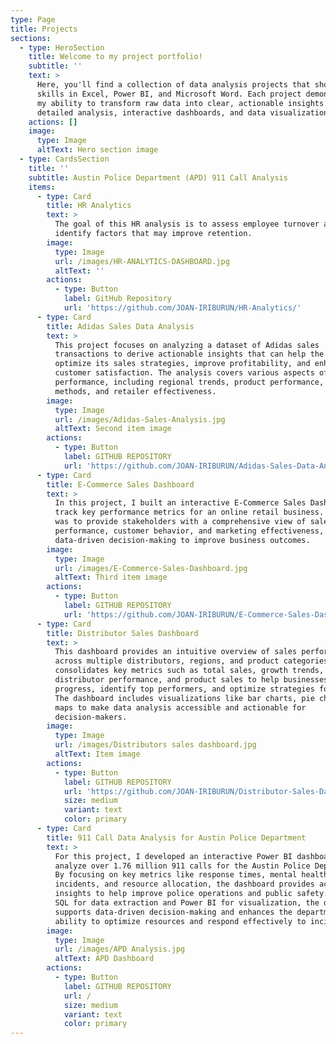 ```yaml
---
type: Page
title: Projects
sections:
  - type: HeroSection
    title: Welcome to my project portfolio!
    subtitle: ''
    text: >
      Here, you'll find a collection of data analysis projects that showcase my
      skills in Excel, Power BI, and Microsoft Word. Each project demonstrates
      my ability to transform raw data into clear, actionable insights through
      detailed analysis, interactive dashboards, and data visualizations.
    actions: []
    image:
      type: Image
      altText: Hero section image
  - type: CardsSection
    title: ''
    subtitle: Austin Police Department (APD) 911 Call Analysis
    items:
      - type: Card
        title: HR Analytics
        text: >
          The goal of this HR analysis is to assess employee turnover and
          identify factors that may improve retention.
        image:
          type: Image
          url: /images/HR-ANALYTICS-DASHBOARD.jpg
          altText: ''
        actions:
          - type: Button
            label: GitHub Repository
            url: 'https://github.com/JOAN-IRIBURUN/HR-Analytics/'
      - type: Card
        title: Adidas Sales Data Analysis
        text: >
          This project focuses on analyzing a dataset of Adidas sales
          transactions to derive actionable insights that can help the company
          optimize its sales strategies, improve profitability, and enhance
          customer satisfaction. The analysis covers various aspects of sales
          performance, including regional trends, product performance, sales
          methods, and retailer effectiveness.
        image:
          type: Image
          url: /images/Adidas-Sales-Analysis.jpg
          altText: Second item image
        actions:
          - type: Button
            label: GITHUB REPOSITORY
            url: 'https://github.com/JOAN-IRIBURUN/Adidas-Sales-Data-Analysis/'
      - type: Card
        title: E-Commerce Sales Dashboard
        text: >
          In this project, I built an interactive E-Commerce Sales Dashboard to
          track key performance metrics for an online retail business. The goal
          was to provide stakeholders with a comprehensive view of sales
          performance, customer behavior, and marketing effectiveness, enabling
          data-driven decision-making to improve business outcomes.
        image:
          type: Image
          url: /images/E-Commerce-Sales-Dashboard.jpg
          altText: Third item image
        actions:
          - type: Button
            label: GITHUB REPOSITORY
            url: 'https://github.com/JOAN-IRIBURUN/E-Commerce-Sales-Dashboard/'
      - type: Card
        title: Distributor Sales Dashboard
        text: >
          This dashboard provides an intuitive overview of sales performance
          across multiple distributors, regions, and product categories. It
          consolidates key metrics such as total sales, growth trends,
          distributor performance, and product sales to help businesses track
          progress, identify top performers, and optimize strategies for growth.
          The dashboard includes visualizations like bar charts, pie charts, and
          maps to make data analysis accessible and actionable for
          decision-makers.
        image:
          type: Image
          url: /images/Distributors sales dashboard.jpg
          altText: Item image
        actions:
          - type: Button
            label: GITHUB REPOSITORY
            url: 'https://github.com/JOAN-IRIBURUN/Distributor-Sales-Dashboard'
            size: medium
            variant: text
            color: primary
      - type: Card
        title: 911 Call Data Analysis for Austin Police Department
        text: >
          For this project, I developed an interactive Power BI dashboard to
          analyze over 1.76 million 911 calls for the Austin Police Department.
          By focusing on key metrics like response times, mental health-related
          incidents, and resource allocation, the dashboard provides actionable
          insights to help improve police operations and public safety. Using
          SQL for data extraction and Power BI for visualization, the dashboard
          supports data-driven decision-making and enhances the department's
          ability to optimize resources and respond effectively to incidents.
        image:
          type: Image
          url: /images/APD Analysis.jpg
          altText: APD Dashboard
        actions:
          - type: Button
            label: GITHUB REPOSITORY
            url: /
            size: medium
            variant: text
            color: primary
---
```

